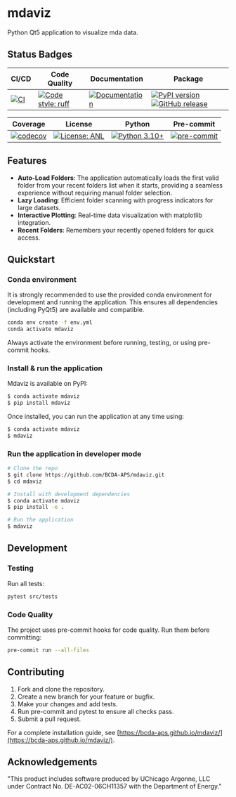 # mdaviz

Python Qt5 application to visualize mda data.

## Status Badges

CI/CD | Code Quality | Documentation | Package
--- | --- | --- | ---
[![CI](https://github.com/BCDA-APS/mdaviz/workflows/CI/badge.svg)](https://github.com/BCDA-APS/mdaviz/actions/workflows/ci.yml) | [![Code style: ruff](https://img.shields.io/badge/code%20style-ruff-000000.svg)](https://github.com/astral-sh/ruff) | [![Documentation](https://img.shields.io/badge/docs-GitHub%20Pages-blue.svg)](https://bcda-aps.github.io/mdaviz/) | [![PyPI version](https://badge.fury.io/py/mdaviz.svg)](https://badge.fury.io/py/mdaviz) [![GitHub release](https://img.shields.io/github/release/BCDA-APS/mdaviz.svg)](https://github.com/BCDA-APS/mdaviz/releases)

Coverage | License | Python | Pre-commit
--- | --- | --- | ---
[![codecov](https://codecov.io/gh/BCDA-APS/mdaviz/branch/main/graph/badge.svg)](https://codecov.io/gh/BCDA-APS/mdaviz) | [![License: ANL](https://img.shields.io/badge/License-ANL-brightgreen.svg)](LICENSE.txt) | [![Python 3.10+](https://img.shields.io/badge/python-3.10+-blue.svg)](https://www.python.org/downloads/) | [![pre-commit](https://img.shields.io/badge/pre--commit-enabled-brightgreen?logo=pre-commit&logoColor=white)](https://github.com/pre-commit/pre-commit)

## Features

- **Auto-Load Folders**: The application automatically loads the first valid folder from your recent folders list when it starts, providing a seamless experience without requiring manual folder selection.
- **Lazy Loading**: Efficient folder scanning with progress indicators for large datasets.
- **Interactive Plotting**: Real-time data visualization with matplotlib integration.
- **Recent Folders**: Remembers your recently opened folders for quick access.

## Quickstart

### Conda environment
It is strongly recommended to use the provided conda environment for development and running the application. This ensures all dependencies (including PyQt5) are available and compatible.

```bash
conda env create -f env.yml
conda activate mdaviz
```

Always activate the environment before running, testing, or using pre-commit hooks.

### Install & run the application

Mdaviz is available on PyPI:
```bash
$ conda activate mdaviz
$ pip install mdaviz
```

Once installed, you can run the application at any time using:
```bash
$ conda activate mdaviz
$ mdaviz
```

### Run the application in developer mode

```bash
# Clone the repo
$ git clone https://github.com/BCDA-APS/mdaviz.git
$ cd mdaviz

# Install with development dependencies
$ conda activate mdaviz
$ pip install -e .

# Run the application
$ mdaviz
```

## Development

### Testing

Run all tests:
```bash
pytest src/tests
```

### Code Quality

The project uses pre-commit hooks for code quality. Run them before committing:
```bash
pre-commit run --all-files
```

## Contributing

1. Fork and clone the repository.
2. Create a new branch for your feature or bugfix.
3. Make your changes and add tests.
4. Run pre-commit and pytest to ensure all checks pass.
5. Submit a pull request.

For a complete installation guide, see [https://bcda-aps.github.io/mdaviz/](https://bcda-aps.github.io/mdaviz/).

## Acknowledgements

"This product includes software produced by UChicago Argonne, LLC
under Contract No. DE-AC02-06CH11357 with the Department of Energy."
